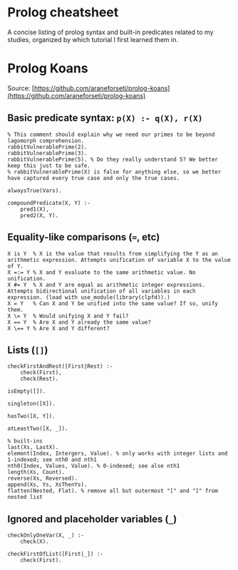 # Prolog cheatsheet
A concise listing of prolog syntax and built-in predicates related to my studies, organized by which tutorial I first learned them in.

# Prolog Koans

Source: [https://github.com/araneforseti/prolog-koans](https://github.com/araneforseti/prolog-koans)

## Basic predicate syntax: `p(X) :- q(X), r(X)`

	% This comment should explain why we need our primes to be beyond lagomorph comprehension.
	rabbitVulnerablePrime(2).
	rabbitVulnerablePrime(3).
	rabbitVulnerablePrime(5). % Do they really understand 5? We better keep this just to be safe.
	% rabbitVulnerablePrime(X) is false for anything else, so we better have captured every true case and only the true cases.

	alwaysTrue(Vars).

	compoundPredicate(X, Y) :-
		pred1(X),
		pred2(X, Y).

## Equality-like comparisons (`=`, etc)

	X is Y  % X is the value that results from simplifying the Y as an arithmetic expression. Attempts unification of variable X to the value of Y.
	X =:= Y % X and Y evaluate to the same arithmetic value. No unification.
	X #= Y  % X and Y are equal as arithmetic integer expressions. Attempts bidirectional unification of all variables in each expression. (load with use_module(library(clpfd)).)
	X = Y   % Can X and Y be unified into the same value? If so, unify them.
    X \= Y  % Would unifying X and Y fail?
	X == Y  % Are X and Y already the same value?
    X \== Y % Are X and Y different?

## Lists (`[]`)

	checkFirstAndRest([First|Rest) :-
		check(First),
		check(Rest).

	isEmpty([]).

	singleton([X]).

	hasTwo([X, Y]).

	atLeastTwo([X, _]).

	% built-ins
	last(Xs, LastX).
	element(Index, Intergers, Value). % only works with integer lists and 1-indexed; see nth0 and nth1
	nth0(Index, Values, Value). % 0-indexed; see alse nth1
	length(Xs, Count).
	reverse(Xs, Reversed).
	append(Xs, Ys, XsThenYs).
	flatten(Nested, Flat). % remove all but outermost "[" and "]" from nested list

## Ignored and placeholder variables (`_`)

	checkOnlyOneVar(X, _) :-
		check(X).

	checkFirstOfList([First|_]) :-
		check(First).

